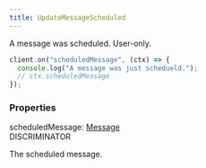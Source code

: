 ```yaml
---
title: UpdateMessageScheduled
---
```


A message was scheduled. User-only.

```ts
client.on("scheduledMessage", (ctx) => {
  console.log("A message was just schedueld.");
  // ctx.scheduledMessage
});
```

### Properties

<div class="flex flex-col gap-3"><div><div class="flex gap-2"><div class="font-mono p" id="p_scheduledMessage" data-anchor><span class="font-bold">scheduledMessage</span><span class="opacity-50">:</span> <a href="/types/message"  >Message</a></div><div class="flex items-center"><div class="bg-dbt px-1.5 rounded-md select-none text-fgt text-[10px]">DISCRIMINATOR</div></div></div><div class="pl-3"><div class="no-margin">

The scheduled message.

</div></div></div></div>

